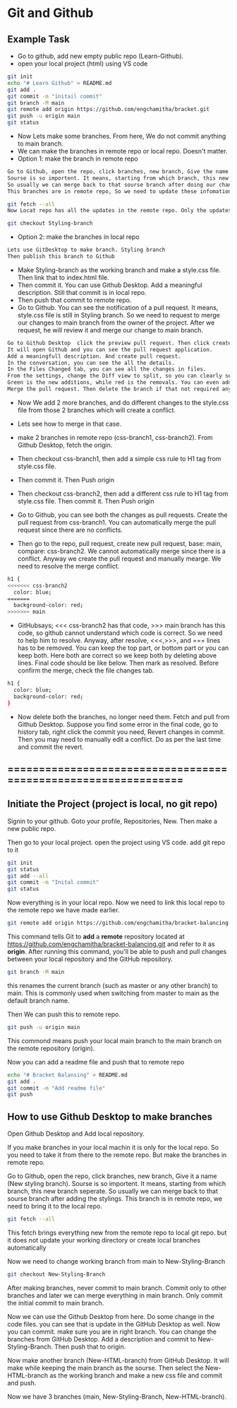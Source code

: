 
# Git and Github





## Example Task
- Go to github, add new empty public repo (Learn-Github).
- open your local project (html) using VS code
```bash
git init
echo "# Learn Github" > README.md
git add .
git commit -m "initail commit"
git branch -M main
git remote add origin https://github.com/engchamitha/bracket.git
git push -u origin main
git status
```

- Now Lets make some branches. From here, We do not commit anything to main branch. 
- We can make the branches in remote repo or local repo. Doesn't matter. 
- Option 1: make the branch in remote repo
```bash
Go to Github, open the repo, click branches, new branch, Give the name Styling branch.
Sourse is so importent. It means, starting from which branch, this new branch seperate. 
So usually we can merge back to that sourse branch after doing our changes. 
This branches are in remote repo, So we need to update these infomation to the local repo. In the local terminal type;

git fetch --all
Now Locat repo has all the updates in the remote repo. Only the updates. So you need to create a local branch manually that tracks the remote branch.

git checkout Styling-branch
```

- Option 2: make the branches in local repo
```bash
Lets use GitDesktop to make branch. Styling branch
Then publish this branch to Github
```
- Make Styling-branch as the working branch and make a style.css file. Then link that to index.html file.
- Then commit it. You can use Github Desktop. Add a meaningful description. Still that commit is in local repo.
- Then push that commit to remote repo.
- Go to Github. You can see the notification of a pull request. It means, style.css file is still in Styling branch. So we need to request to merge our changes to main branch from the owner of the project. After we request, he will review it and merge our change to main branch.

```bash
Go to Github Desktop  click the preview pull request. Then click create pull request. 
It will open Github and you can see the pull request application.
Add a meaningfull description. And create pull request. 
In the conversation, you can see the all the details.
In the Files Changed tab, you can see all the changes in files. 
From the settings, change the Diff view to split, so you can clearly see how the files have been changed.
Green is the new additions, while red is the removals. You can even add the comments on the code changes.
Merge the pull request. Then delete the branch if that not required anymore. This only delete the remote branch, you have to manually delete the local branch. Go to Github Desktop and delete the Styling-branch manually.

```
- Now We add 2 more branches, and do different changes to the style.css file from those 2 branches which will create a conflict. 
- Lets see how to merge in that case.
- make 2 branches in remote repo (css-branch1, css-branch2). From Github Desktop, fetch the origin. 
- Then checkout css-branch1, then add a simple css rule to H1 tag from style.css file. 
- Then commit it. Then Push origin
- Then checkout css-branch2, then add a different css rule to H1 tag from style.css file. Then commit it. Then Push origin

- Go to Github, you can see both the changes as pull requests. Create the pull request from css-branch1. You can automatically merge the pull request since there are no conflicts.

- Then go to the repo, pull request, create new pull request, base: main, compare: css-branch2. We cannot automatically merge since there is a conflict. Anyway we create the pull request and manually mearge. We need to resolve the merge conflict. 

```bash
h1 {
<<<<<<< css-branch2
  color: blue;
=======
  background-color: red;
>>>>>>> main
```
- GitHubsays;
<<< css-branch2 has that code, >>> main branch has this code, so github cannot understand which code is correct. So we need to help him to resolve. Anyway, after resolve, <<<,>>>, and === lines has to be removed. You can keep the top part, or bottom part or you can keep both. Here both are correct so we keep both by deleting above lines. Final code should be like below. Then mark as resolved. Before confirm the merge, check the file changes tab.
```bash
h1 {
  color: blue;
  background-color: red;
}
```
- Now delete both the branches, no longer need them. Fetch and pull from Github Desktop. Suppose you find some error in the final code, go to history tab, right click the commit you need, Revert changes in commit. Then you may need to manually edit a conflict. Do as per the last time and commit the revert. 

## ===============================================================

## Initiate the Project (project is local, no git repo)
Signin to your github. Goto your profile, Repositories, New. Then make a new public repo. 

Then go to your local project. open the project using VS code. add git repo to it
```bash
git init 
git status
git add --all
git commit -m "Inital commit"
git status
```
Now everything is in your local repo. Now we need to link this local repo to the remote repo we have made earlier.
```bash
git remote add origin https://github.com/engchamitha/bracket-balancing.git
```
This command tells Git to **add** a **remote** repository located at https://github.com/engchamitha/bracket-balancing.git and refer to it as **origin**. After running this command, you'll be able to push and pull changes between your local repository and the GitHub repository.

```bash
git branch -M main
```
this renames the current branch (such as master or any other branch) to main. This is commonly used when switching from master to main as the default branch name.

Then We can push this to remote repo.
```bash
git push -u origin main
```
This commond means push your local main branch to the main branch on the remote repository (origin).

Now you can add a readme file and push that to remote repo
```bash
echo "# Bracket Balansing" > README.md
git add .
git commit -m "Add readme file"
git push
```

## How to use Github Desktop to make branches
Open Github Desktop and Add local repository.

If you make branches in your local machin it is only for the local repo. So you need to take it from there to the remote repo. But make the branches in remote repo.

Go to Github, open the repo, click branches, new branch, Give it a name (New styling branch). Sourse is so importent. It means, starting from which branch, this new branch seperate. So usually we can merge back to that sourse branch after adding the stylings. This branch is in remote repo, we need to bring it to the local repo.
```bash
git fetch --all
```
This fetch brings everything new from the remote repo to local git repo. but it does not update your working directory or create local branches automatically

Now we need to change working branch from main to New-Styling-Branch
```bash
git checkout New-Styling-Branch
```

After making branches, never commit to main branch. Commit only to other branches and later we can merge everything in main branch. Only commit the initial commit to main branch. 

Now we can use the Github Desktop from here. Do some change in the code files. you can see that is update in the GitHub Desktop as well. Now you can commit. make sure you are in right branch. You can change the branches from GitHub Desktop. Add a description and commit to New-Styling-Branch. Then push that to origin.

Now make another branch (New-HTML-branch) from GitHub Desktop. It will make while keeping the main branch as the sourse. Then select the New-HTML-branch as the working branch and make a new css file and commit and push.

Now we have 3 branches (main, New-Styling-Branch, New-HTML-branch).








